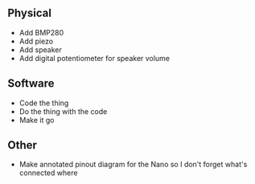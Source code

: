 ## Physical
- Add BMP280
- Add piezo
- Add speaker
- Add digital potentiometer for speaker volume


## Software
- Code the thing
- Do the thing with the code
- Make it go

## Other
- Make annotated pinout diagram for the Nano so I don't forget what's connected where